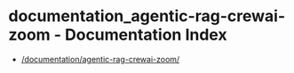 # documentation_agentic-rag-crewai-zoom - Documentation Index

- [/documentation/agentic-rag-crewai-zoom/](./_documentation_agentic-rag-crewai-zoom_.md)
